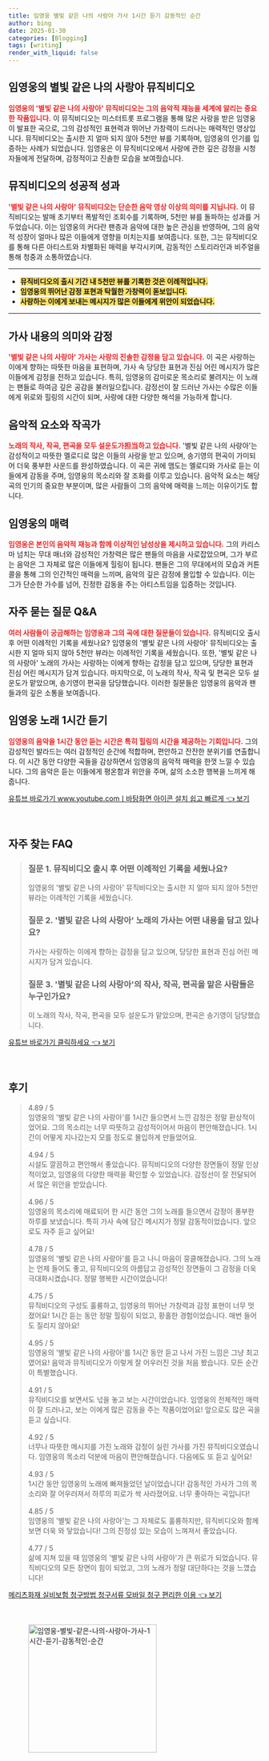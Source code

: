 ```yaml
---
title: 임영웅 별빛 같은 나의 사랑아 가사 1시간 듣기 감동적인 순간
author: bing
date: 2025-01-30
categories: [Blogging]
tags: [writing]
render_with_liquid: false
---
```



<h2 id='임영웅의 별빛 같은 나의 사랑아 뮤직비디오'>임영웅의 별빛 같은 나의 사랑아 뮤직비디오</h2>

<p><b><span style="color: #ee2323;">임영웅의 '별빛 같은 나의 사랑아' 뮤직비디오는 그의 음악적 재능을 세계에 알리는 중요한 작품입니다.</span></b> 이 뮤직비디오는 미스터트롯 프로그램을 통해 많은 사랑을 받은 임영웅이 발표한 곡으로, 그의 감성적인 표현력과 뛰어난 가창력이 드러나는 매력적인 영상입니다. 뮤직비디오는 출시한 지 얼마 되지 않아 5천만 뷰를 기록하며, 임영웅의 인기를 입증하는 사례가 되었습니다. 임영웅은 이 뮤직비디오에서 사랑에 관한 깊은 감정을 시청자들에게 전달하며, 감정적이고 진솔한 모습을 보여줬습니다.</p>

<h2 id='뮤직비디오의 성공적 성과'>뮤직비디오의 성공적 성과</h2>

<p><b><span style="color: #ee2323;">'별빛 같은 나의 사랑아' 뮤직비디오는 단순한 음악 영상 이상의 의미를 지닙니다.</span></b> 이 뮤직비디오는 발매 초기부터 폭발적인 조회수를 기록하며, 5천만 뷰를 돌파하는 성과를 거두었습니다. 이는 임영웅의 커다란 팬층과 음악에 대한 높은 관심을 반영하며, 그의 음악적 성장이 얼마나 많은 이들에게 영향을 미치는지를 보여줍니다. 또한, 그는 뮤직비디오를 통해 다른 아티스트와 차별화된 매력을 부각시키며, 감동적인 스토리라인과 비주얼을 통해 청중과 소통하였습니다.</p>

<hr />

<ul>
    <li><b><span style="background-color: #ffe066;">뮤직비디오의 출시 기간 내 5천만 뷰를 기록한 것은 이례적입니다.</span></b></li>
    <li><b><span style="background-color: #ffe066;">임영웅의 뛰어난 감정 표현과 탁월한 가창력이 돋보입니다.</span></b></li>
    <li><b><span style="background-color: #ffe066;">사랑하는 이에게 보내는 메시지가 많은 이들에게 위안이 되었습니다.</span></b></li>
</ul>

<hr />

<h2 id='가사 내용의 의미와 감정'>가사 내용의 의미와 감정</h2>

<p><b><span style="color: #ee2323;">'별빛 같은 나의 사랑아' 가사는 사랑의 진솔한 감정을 담고 있습니다.</span></b> 이 곡은 사랑하는 이에게 향하는 따뜻한 마음을 표현하며, 가사 속 당당한 표현과 진심 어린 메시지가 많은 이들에게 감정을 전하고 있습니다. 특히, 임영웅의 감미로운 목소리로 불려지는 이 노래는 팬들로 하여금 깊은 공감을 불러일으킵니다. 감정선이 잘 드러난 가사는 수많은 이들에게 위로와 힐링의 시간이 되며, 사랑에 대한 다양한 해석을 가능하게 합니다.</p>

<h2 id='음악적 요소와 작곡가'>음악적 요소와 작곡가</h2>

<p><b><span style="color: #ee2323;">노래의 작사, 작곡, 편곡을 모두 설운도가担当하고 있습니다.</span></b> '별빛 같은 나의 사랑아'는 감성적이고 따뜻한 멜로디로 많은 이들의 사랑을 받고 있으며, 송기영의 편곡이 가미되어 더욱 풍부한 사운드를 완성하였습니다. 이 곡은 귀에 맴도는 멜로디와 가사로 듣는 이들에게 감동을 주며, 임영웅의 목소리와 잘 조화를 이루고 있습니다. 음악적 요소는 해당 곡의 인기의 중요한 부분이며, 많은 사람들이 그의 음악에 매력을 느끼는 이유이기도 합니다.</p>

<h2 id='임영웅의 매력'>임영웅의 매력</h2>

<p><b><span style="color: #ee2323;">임영웅은 본인의 음악적 재능과 함께 이상적인 남성상을 제시하고 있습니다.</span></b> 그의 카리스마 넘치는 무대 매너와 감성적인 가창력은 많은 팬들의 마음을 사로잡았으며, 그가 부르는 음악은 그 자체로 많은 이들에게 힐링이 됩니다. 팬들은 그의 무대에서의 모습과 커튼 콜을 통해 그의 인간적인 매력을 느끼며, 음악의 깊은 감정에 몰입할 수 있습니다. 이는 그가 단순한 가수를 넘어, 진정한 감동을 주는 아티스트임을 입증하는 것입니다.</p>

<h2 id='자주 묻는 질문 Q&A'>자주 묻는 질문 Q&A</h2>

<p><b><span style="color: #ee2323;">여러 사람들이 궁금해하는 임영웅과 그의 곡에 대한 질문들이 있습니다.</span></b> 뮤직비디오 출시 후 어떤 이례적인 기록을 세웠나요? 임영웅의 '별빛 같은 나의 사랑아' 뮤직비디오는 출시한 지 얼마 되지 않아 5천만 뷰라는 이례적인 기록을 세웠습니다. 또한, '별빛 같은 나의 사랑아' 노래의 가사는 사랑하는 이에게 향하는 감정을 담고 있으며, 당당한 표현과 진심 어린 메시지가 담겨 있습니다. 마지막으로, 이 노래의 작사, 작곡 및 편곡은 모두 설운도가 맡았으며, 송기영이 편곡을 담당했습니다. 이러한 질문들은 임영웅의 음악과 팬들과의 깊은 소통을 보여줍니다.</p>

<h2 id='임영웅 노래 1시간 듣기'>임영웅 노래 1시간 듣기</h2>

<p><b><span style="color: #ee2323;">임영웅의 음악을 1시간 동안 듣는 시간은 특히 힐링의 시간을 제공하는 기회입니다.</span></b> 그의 감성적인 발라드는 여러 감정적인 순간에 적합하며, 편안하고 잔잔한 분위기를 연출합니다. 이 시간 동안 다양한 곡들을 감상하면서 임영웅의 음악적 매력을 한껏 느낄 수 있습니다. 그의 음악은 듣는 이들에게 평온함과 위안을 주며, 삶의 소소한 행복을 느끼게 해줍니다.</p>


<p><a class="click-button" title="유튜브 바로가기 www.youtube.comㅣ바탕화면 아이콘 설치 쉽고 빠르게" href="https://purplelist.github.io/posts/%EC%9C%A0%ED%8A%9C%EB%B8%8C-%EB%B0%94%EB%A1%9C%EA%B0%80%EA%B8%B0-www.youtube.com%E3%85%A3%EB%B0%94%ED%83%95%ED%99%94%EB%A9%B4-%EC%95%84%EC%9D%B4%EC%BD%98-%EC%84%A4%EC%B9%98-%EC%89%BD%EA%B3%A0-%EB%B9%A0%EB%A5%B4%EA%B2%8C/" rel="dofollow">유튜브 바로가기 www.youtube.comㅣ바탕화면 아이콘 설치 쉽고 빠르게 👈 보기</a></p><br>
<h2 id='자주_찾는_FAQ'>자주 찾는 FAQ</h2>
<div itemscope="" itemtype="https://schema.org/FAQPage"> 
<blockquote> 
<div itemscope="" itemprop="mainEntity" itemtype="https://schema.org/Question"> 
<h3 itemprop="name">질문 1. 뮤직비디오 출시 후 어떤 이례적인 기록을 세웠나요?</h3> 
<div itemscope="" itemprop="acceptedAnswer" itemtype="https://schema.org/Answer"> 
<span itemprop="text"> 
<p>임영웅의 '별빛 같은 나의 사랑아' 뮤직비디오는 출시한 지 얼마 되지 않아 5천만 뷰라는 이례적인 기록을 세웠습니다.</p> 
</span> 
</div> 
</div> 
<div itemscope="" itemprop="mainEntity" itemtype="https://schema.org/Question"> 
<h3 itemprop="name">질문 2. '별빛 같은 나의 사랑아' 노래의 가사는 어떤 내용을 담고 있나요?</h3> 
<div itemscope="" itemprop="acceptedAnswer" itemtype="https://schema.org/Answer"> 
<span itemprop="text"> 
<p>가사는 사랑하는 이에게 향하는 감정을 담고 있으며, 당당한 표현과 진심 어린 메시지가 담겨 있습니다.</p> 
</span> 
</div> 
</div> 
<div itemscope="" itemprop="mainEntity" itemtype="https://schema.org/Question"> 
<h3 itemprop="name">질문 3. '별빛 같은 나의 사랑아'의 작사, 작곡, 편곡을 맡은 사람들은 누구인가요?</h3> 
<div itemscope="" itemprop="acceptedAnswer" itemtype="https://schema.org/Answer"> 
<span itemprop="text"> 
<p>이 노래의 작사, 작곡, 편곡을 모두 설운도가 맡았으며, 편곡은 송기영이 담당했습니다.</p> 
</span> 
</div> 
</div> 
</blockquote> 
</div>
<p><a class="click-button" title="유튜브 바로가기 클릭하세요" href="https://purplelist.github.io/posts/%EC%9C%A0%ED%8A%9C%EB%B8%8C-%EB%B0%94%EB%A1%9C%EA%B0%80%EA%B8%B0-%ED%81%B4%EB%A6%AD%ED%95%98%EC%84%B8%EC%9A%94/" rel="dofollow">유튜브 바로가기 클릭하세요 👈 보기</a></p><br>
<h2 id='후기'>후기</h2>
<div itemscope itemtype="https://schema.org/Product">
  <blockquote>
  <div itemprop="review" itemscope itemtype="https://schema.org/Review">
      <div itemprop="reviewRating" itemscope itemtype="https://schema.org/Rating"> <span itemprop="ratingValue">4.89</span> / <span itemprop="bestRating">5</span> </div>
      <span itemprop="reviewBody">임영웅의 '별빛 같은 나의 사랑아'를 1시간 들으면서 느낀 감정은 정말 환상적이었어요. 그의 목소리는 너무 따뜻하고 감성적이어서 마음이 편안해졌습니다. 1시간이 어떻게 지나갔는지 모를 정도로 몰입하게 만들었어요.</span>
  </div>
  <br>
  <div itemprop="review" itemscope itemtype="https://schema.org/Review">
      <div itemprop="reviewRating" itemscope itemtype="https://schema.org/Rating"> <span itemprop="ratingValue">4.94</span> / <span itemprop="bestRating">5</span> </div>
      <span itemprop="reviewBody">시설도 깔끔하고 편안해서 좋았습니다. 뮤직비디오의 다양한 장면들이 정말 인상적이었고, 임영웅의 다양한 매력을 확인할 수 있었습니다. 감정선이 잘 전달되어서 많은 위안을 받았습니다.</span>
  </div>
  <br>
  <div itemprop="review" itemscope itemtype="https://schema.org/Review">
      <div itemprop="reviewRating" itemscope itemtype="https://schema.org/Rating"> <span itemprop="ratingValue">4.96</span> / <span itemprop="bestRating">5</span> </div>
      <span itemprop="reviewBody">임영웅의 목소리에 매료되어 한 시간 동안 그의 노래를 들으면서 감정이 풍부한 하루를 보냈습니다. 특히 가사 속에 담긴 메시지가 정말 감동적이었습니다. 앞으로도 자주 듣고 싶어요!</span>
  </div>
  <br>
  <div itemprop="review" itemscope itemtype="https://schema.org/Review">
      <div itemprop="reviewRating" itemscope itemtype="https://schema.org/Rating"> <span itemprop="ratingValue">4.78</span> / <span itemprop="bestRating">5</span> </div>
      <span itemprop="reviewBody">임영웅의 '별빛 같은 나의 사랑아'를 듣고 나니 마음이 뭉클해졌습니다. 그의 노래는 언제 들어도 좋고, 뮤직비디오의 아름답고 감성적인 장면들이 그 감정을 더욱 극대화시켰습니다. 정말 행복한 시간이었습니다!</span>
  </div>
  <br>
  <div itemprop="review" itemscope itemtype="https://schema.org/Review">
      <div itemprop="reviewRating" itemscope itemtype="https://schema.org/Rating"> <span itemprop="ratingValue">4.75</span> / <span itemprop="bestRating">5</span> </div>
      <span itemprop="reviewBody">뮤직비디오의 구성도 훌륭하고, 임영웅의 뛰어난 가창력과 감정 표현이 너무 멋졌어요! 1시간 듣는 동안 정말 힐링이 되었고, 황홀한 경험이었습니다. 매번 들어도 질리지 않아요!</span>
  </div>
  <br>
  <div itemprop="review" itemscope itemtype="https://schema.org/Review">
      <div itemprop="reviewRating" itemscope itemtype="https://schema.org/Rating"> <span itemprop="ratingValue">4.95</span> / <span itemprop="bestRating">5</span> </div>
      <span itemprop="reviewBody">임영웅의 '별빛 같은 나의 사랑아'를 1시간 동안 듣고 나서 가진 느낌은 그냥 최고였어요! 음악과 뮤직비디오가 이렇게 잘 어우러진 것을 처음 봤습니다. 모든 순간이 특별했습니다.</span>
  </div>
  <br>
  <div itemprop="review" itemscope itemtype="https://schema.org/Review">
      <div itemprop="reviewRating" itemscope itemtype="https://schema.org/Rating"> <span itemprop="ratingValue">4.91</span> / <span itemprop="bestRating">5</span> </div>
      <span itemprop="reviewBody">뮤직비디오를 보면서도 넋을 놓고 보는 시간이었습니다. 임영웅의 전체적인 매력이 잘 드러나고, 보는 이에게 많은 감동을 주는 작품이었어요! 앞으로도 많은 곡을 듣고 싶습니다.</span>
  </div>
  <br>
  <div itemprop="review" itemscope itemtype="https://schema.org/Review">
      <div itemprop="reviewRating" itemscope itemtype="https://schema.org/Rating"> <span itemprop="ratingValue">4.92</span> / <span itemprop="bestRating">5</span> </div>
      <span itemprop="reviewBody">너무나 따뜻한 메시지를 가진 노래와 감정이 실린 가사를 가진 뮤직비디오였습니다. 임영웅의 목소리 덕분에 마음이 편안해졌습니다. 다음에도 또 듣고 싶어요!</span>
  </div>
  <br>
  <div itemprop="review" itemscope itemtype="https://schema.org/Review">
      <div itemprop="reviewRating" itemscope itemtype="https://schema.org/Rating"> <span itemprop="ratingValue">4.93</span> / <span itemprop="bestRating">5</span> </div>
      <span itemprop="reviewBody">1시간 동안 임영웅의 노래에 빠져들었던 날이었습니다! 감동적인 가사가 그의 목소리와 잘 어우러져서 하루의 피로가 싹 사라졌어요. 너무 좋아하는 곡입니다!</span>
  </div>
  <br>
  <div itemprop="review" itemscope itemtype="https://schema.org/Review">
      <div itemprop="reviewRating" itemscope itemtype="https://schema.org/Rating"> <span itemprop="ratingValue">4.85</span> / <span itemprop="bestRating">5</span> </div>
      <span itemprop="reviewBody">임영웅의 '별빛 같은 나의 사랑아'는 그 자체로도 훌륭하지만, 뮤직비디오와 함께 보면 더욱 와 닿았습니다! 그의 진정성 있는 모습이 느껴져서 좋았습니다.</span>
  </div>
  <br>
  <div itemprop="review" itemscope itemtype="https://schema.org/Review">
      <div itemprop="reviewRating" itemscope itemtype="https://schema.org/Rating"> <span itemprop="ratingValue">4.77</span> / <span itemprop="bestRating">5</span> </div>
      <span itemprop="reviewBody">삶에 지쳐 있을 때 임영웅의 '별빛 같은 나의 사랑아'가 큰 위로가 되었습니다. 뮤직비디오의 모든 장면이 힘이 되었고, 그의 노래가 정말 대단하다는 것을 느꼈습니다!</span>
  </div>
  </blockquote>
</div>
<p><a class="click-button" title="메리츠화재 실비보험 청구방법 청구서류 모바일 청구 편리한 이용" href="https://purplelist.github.io/posts/%EB%A9%94%EB%A6%AC%EC%B8%A0%ED%99%94%EC%9E%AC-%EC%8B%A4%EB%B9%84%EB%B3%B4%ED%97%98-%EC%B2%AD%EA%B5%AC%EB%B0%A9%EB%B2%95-%EC%B2%AD%EA%B5%AC%EC%84%9C%EB%A5%98-%EB%AA%A8%EB%B0%94%EC%9D%BC-%EC%B2%AD%EA%B5%AC-%ED%8E%B8%EB%A6%AC%ED%95%9C-%EC%9D%B4%EC%9A%A9/" rel="dofollow">메리츠화재 실비보험 청구방법 청구서류 모바일 청구 편리한 이용 👈 보기</a></p><br>
<figure class="image"><img src="https://purplelist.github.io/assets/img/thumbnail/임영웅-별빛-같은-나의-사랑아-가사-1시간-듣기-감동적인-순간.webp" alt="임영웅-별빛-같은-나의-사랑아-가사-1시간-듣기-감동적인-순간" width="256" height="256"></figure>